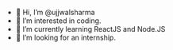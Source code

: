 - 👋 Hi, I’m @ujjwalsharma
- 👀 I’m interested in coding.
- 🌱 I’m currently learning ReactJS and Node.JS
- 💞️ I’m looking for an internship.


<!---
ujjwalshar/ujjwalshar is a ✨ special ✨ repository because its `README.md` (this file) appears on your GitHub profile.
You can click the Preview link to take a look at your changes.
--->
